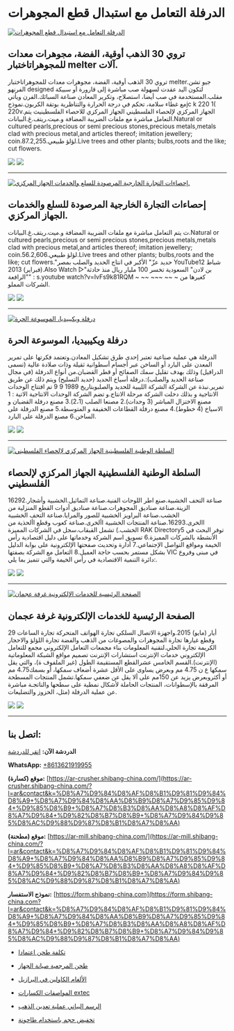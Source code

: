# الدرفلة التعامل مع استبدال قطع المجوهرات

<a href="https://swt.shibang-china.com/?l=ar&img&k=%D8%A7%D9%84%D8%AF%D8%B1%D9%81%D9%84%D8%A9+%D8%A7%D9%84%D8%AA%D8%B9%D8%A7%D9%85%D9%84+%D9%85%D8%B9+%D8%A7%D8%B3%D8%AA%D8%A8%D8%AF%D8%A7%D9%84+%D9%82%D8%B7%D8%B9+%D8%A7%D9%84%D9%85%D8%AC%D9%88%D9%87%D8%B1%D8%A7%D8%AA" target="_blank">![الدرفلة التعامل مع استبدال قطع المجوهرات](http://static.shibang-china.com/all-800x300/89.jpg)</a>

## تروي 30 الذهب أوقية، الفضة، مجوهرات معدات للمجوهراتاختبار melter آلات.
تروي 30 الذهب أوقية، الفضة، مجوهرات معدات للمجوهراتاختبار melter.جيو تشن الفرنهو designed لتكون اليد عقدت لسهولة صب مباشرة إلى قارورة أو سبيكة مقلب.المستخدمة في صب أيضا، استصلاح، وتكرير المعادن صناعة السبائك.الفرن ويأتي مع غطاء سلامة، تحكم في درجة الحرارة والتناظرية بوتقة الكربون.نموذجjc k 220 1( 220v.الجهاز المركزي لإلحصاء الفلسطيني الجهاز المركزي للاحصاء الفلسطينيث يتم التعامل مباشرة مع ملفات الضريبة المضافة و.ميت.ريتف.غ.البيانات.Natural or cultured pearls,precious or semi precious stones,precious metals,metals clad with precious metal,and articles thereof; imitation jewellery; coin.87.2,255.لؤلؤ طبيعي.Live trees and other plants; bulbs,roots and the like; cut flowers.


<a href="https://whatsapp.shibangsoft.com/WhatsApp.php" target="_blank" title="WhatsApp">![](http://static.shibang-china.com/icon/whatsapp.png)</a> <a href="https://swt.shibang-china.com/?l=ar&icon&k=%D8%A7%D9%84%D8%AF%D8%B1%D9%81%D9%84%D8%A9+%D8%A7%D9%84%D8%AA%D8%B9%D8%A7%D9%85%D9%84+%D9%85%D8%B9+%D8%A7%D8%B3%D8%AA%D8%A8%D8%AF%D8%A7%D9%84+%D9%82%D8%B7%D8%B9+%D8%A7%D9%84%D9%85%D8%AC%D9%88%D9%87%D8%B1%D8%A7%D8%AA" target="_blank">![](http://static.shibang-china.com/icon/chat-ar.png)</a>

---

<a href="https://swt.shibang-china.com/?l=ar&img&k=%D8%A7%D9%84%D8%AF%D8%B1%D9%81%D9%84%D8%A9+%D8%A7%D9%84%D8%AA%D8%B9%D8%A7%D9%85%D9%84+%D9%85%D8%B9+%D8%A7%D8%B3%D8%AA%D8%A8%D8%AF%D8%A7%D9%84+%D9%82%D8%B7%D8%B9+%D8%A7%D9%84%D9%85%D8%AC%D9%88%D9%87%D8%B1%D8%A7%D8%AA" target="_blank">![إحصاءات التجارة الخارجية المرصودة للسلع والخدمات الجهاز المركزي.](http://static.shibang-china.com/all-800x300/1142.jpg)</a>

## إحصاءات التجارة الخارجية المرصودة للسلع والخدمات الجهاز المركزي.
ث يتم التعامل مباشرة مع ملفات الضريبة المضافة و.ميت.ريتف.غ.البيانات.Natural or cultured pearls,precious or semi precious stones,precious metals,metals clad with precious metal,and articles thereof; imitation jewellery; coin.56.2,606.لؤلؤ طبيعي.Live trees and other plants; bulbs,roots and the like; cut flowers.&quot;حديد عزّ&quot; الأكبر في انتاج الحديد والصلب بمصر YouTube12 شباط (فبراير) 2013.Also Watch ▻&quot;بن لادن&quot; السعودية تخسر 100 مليار ريال منذ حادثة &quot;الرافعة&quot; : s.youtube watch?v=IvFs9k81RQM ~ ~~ ~~~ ~~ ~ كغيرها من الشركات المملو.


<a href="https://whatsapp.shibangsoft.com/WhatsApp.php" target="_blank" title="WhatsApp">![](http://static.shibang-china.com/icon/whatsapp.png)</a> <a href="https://swt.shibang-china.com/?l=ar&icon&k=%D8%A7%D9%84%D8%AF%D8%B1%D9%81%D9%84%D8%A9+%D8%A7%D9%84%D8%AA%D8%B9%D8%A7%D9%85%D9%84+%D9%85%D8%B9+%D8%A7%D8%B3%D8%AA%D8%A8%D8%AF%D8%A7%D9%84+%D9%82%D8%B7%D8%B9+%D8%A7%D9%84%D9%85%D8%AC%D9%88%D9%87%D8%B1%D8%A7%D8%AA" target="_blank">![](http://static.shibang-china.com/icon/chat-ar.png)</a>

---

<a href="https://swt.shibang-china.com/?l=ar&img&k=%D8%A7%D9%84%D8%AF%D8%B1%D9%81%D9%84%D8%A9+%D8%A7%D9%84%D8%AA%D8%B9%D8%A7%D9%85%D9%84+%D9%85%D8%B9+%D8%A7%D8%B3%D8%AA%D8%A8%D8%AF%D8%A7%D9%84+%D9%82%D8%B7%D8%B9+%D8%A7%D9%84%D9%85%D8%AC%D9%88%D9%87%D8%B1%D8%A7%D8%AA" target="_blank">![درفلة ويكيبيديا، الموسوعة الحرة](http://static.shibang-china.com/all-800x300/1133.jpg)</a>

## درفلة ويكيبيديا، الموسوعة الحرة
الدرفلة هي عملية صناعية تعتبر إحدى طرق تشكيل المعادن.وتعتمد فكرتها على تمرير المعدن على البارد أو الساخن عبر أجسام أسطوانية ثقيلة وذات صلادة عالية (تسمى الدرافيل) وذلك بهدف تقليل سمك الصفائح أو قطر القضبان.من أنواع الدرفلة (في مجال صناعة الحديد والصلب):.درفلة أسياخ الحديد (حديد التسليح) ويتم ذلك عن طريق تمرير.نبذة عن الشركة الشركة الليبية للحديد والصلبوبتاريخ 1989 9 9 تم افتتاح الوحدات الانتاجية و بذلك دخلت الشركة مرحلة الانتاج.و تضم الشركة الوحدات الانتاجية الاتية : 1 مصنع الاختزال المباشر (3 وحدات).2 مصنعا الصلب (2،1).3 مصنع درفلة القضبان و الاسياخ (4 خطوط).4 مصنع درفلة القطاعات الخفيفة و المتوسطة.5 مصنع الدرفلة على الساخن.6 مصنع الدرفلة على البارد.


<a href="https://whatsapp.shibangsoft.com/WhatsApp.php" target="_blank" title="WhatsApp">![](http://static.shibang-china.com/icon/whatsapp.png)</a> <a href="https://swt.shibang-china.com/?l=ar&icon&k=%D8%A7%D9%84%D8%AF%D8%B1%D9%81%D9%84%D8%A9+%D8%A7%D9%84%D8%AA%D8%B9%D8%A7%D9%85%D9%84+%D9%85%D8%B9+%D8%A7%D8%B3%D8%AA%D8%A8%D8%AF%D8%A7%D9%84+%D9%82%D8%B7%D8%B9+%D8%A7%D9%84%D9%85%D8%AC%D9%88%D9%87%D8%B1%D8%A7%D8%AA" target="_blank">![](http://static.shibang-china.com/icon/chat-ar.png)</a>

---

<a href="https://swt.shibang-china.com/?l=ar&img&k=%D8%A7%D9%84%D8%AF%D8%B1%D9%81%D9%84%D8%A9+%D8%A7%D9%84%D8%AA%D8%B9%D8%A7%D9%85%D9%84+%D9%85%D8%B9+%D8%A7%D8%B3%D8%AA%D8%A8%D8%AF%D8%A7%D9%84+%D9%82%D8%B7%D8%B9+%D8%A7%D9%84%D9%85%D8%AC%D9%88%D9%87%D8%B1%D8%A7%D8%AA" target="_blank">![السلطة الوطنية الفلسطينية الجهاز المركزي لإلحصاء الفلسطيني](http://static.shibang-china.com/all-800x300/166.jpg)</a>

## السلطة الوطنية الفلسطينية الجهاز المركزي لإلحصاء الفلسطيني
16292.صناعة التحف الخشبية.صنع اطر اللوحات الفنية.صناعة التماثيل.الخشبية وأشجار الزينة.صناعة صناديق المجوهرات.صناعة صناديق أدوات القطع المنزلية من الخشب.صناعة البراويز الخشبية للصور والمرايا.صناعة التحف الخشبية االخرى.16293.صناعة المنتجات الخشبية األخرى.صناعة كعوب وقطع األحذية من الخشب.) تشمل القبقاب.سجل في الشركات المميزة RAK Directory5 توفر البحث في الأنشطة بالشركات المميزة.6 تسويق اسم الشركة وخدماتها على دليل اقتصادية رأس الخيمة ومواقع التواصل الإجتماعي.7 أدارة وتحديث صفحتها الإلكترونية على بوابة الدليل بشكل مستمر بحسب حاجة العميل.8 التعامل مع الشركة بصفتها VIC في مبنى وفروع دائرة التنمية الاقتصادية في رأس الخيمة والتي تتميز بما يلي:.


<a href="https://whatsapp.shibangsoft.com/WhatsApp.php" target="_blank" title="WhatsApp">![](http://static.shibang-china.com/icon/whatsapp.png)</a> <a href="https://swt.shibang-china.com/?l=ar&icon&k=%D8%A7%D9%84%D8%AF%D8%B1%D9%81%D9%84%D8%A9+%D8%A7%D9%84%D8%AA%D8%B9%D8%A7%D9%85%D9%84+%D9%85%D8%B9+%D8%A7%D8%B3%D8%AA%D8%A8%D8%AF%D8%A7%D9%84+%D9%82%D8%B7%D8%B9+%D8%A7%D9%84%D9%85%D8%AC%D9%88%D9%87%D8%B1%D8%A7%D8%AA" target="_blank">![](http://static.shibang-china.com/icon/chat-ar.png)</a>

---

<a href="https://swt.shibang-china.com/?l=ar&img&k=%D8%A7%D9%84%D8%AF%D8%B1%D9%81%D9%84%D8%A9+%D8%A7%D9%84%D8%AA%D8%B9%D8%A7%D9%85%D9%84+%D9%85%D8%B9+%D8%A7%D8%B3%D8%AA%D8%A8%D8%AF%D8%A7%D9%84+%D9%82%D8%B7%D8%B9+%D8%A7%D9%84%D9%85%D8%AC%D9%88%D9%87%D8%B1%D8%A7%D8%AA" target="_blank">![الصفحة الرئيسية للخدمات الإلكترونية غرفة عجمان](http://static.shibang-china.com/all-800x300/1007.jpg)</a>

## الصفحة الرئيسية للخدمات الإلكترونية غرفة عجمان
29 أيار (مايو) 2015.واجهزة الاتصال السلكي تجارة الهواتف المتحركة تجارة الساعات وقطع غيارها تجارة المجوهرات والمصوغات من الذهب والفضة تجارة اللؤلؤ والاحجار الكريمة تجارة الحلي.لتقنية المعلومات بناء مجمعات التعامل الإلكتروني مجمع للتعامل الإلكتروني خدمات الإنترنت استشارات الإنترنت تصميم مواقع الشبكة المعلوماتية (الإنترنت).القسم الخامس عشرالقطع المستقيمة الطول (غير الملفوف ة)، والتي يقل سمكها ع ن 4.75 مم وبعرض يساوى على الأقل عشرة أضعاف سمكها، أو بسمك4.75 مم أو أكثروبعرض يزيد عن 150مم على ألا يقل عن ضعفي سمكها.تشمل المنتجات المسطحة المرققة بالإسطوانات، المنتجات الحاملة لأشكال نمطية على سطحها والناتجـة مباشرة عن عملية الدرفلة (مثل، الحزوز والتضليعات.


<a href="https://whatsapp.shibangsoft.com/WhatsApp.php" target="_blank" title="WhatsApp">![](http://static.shibang-china.com/icon/whatsapp.png)</a> <a href="https://swt.shibang-china.com/?l=ar&icon&k=%D8%A7%D9%84%D8%AF%D8%B1%D9%81%D9%84%D8%A9+%D8%A7%D9%84%D8%AA%D8%B9%D8%A7%D9%85%D9%84+%D9%85%D8%B9+%D8%A7%D8%B3%D8%AA%D8%A8%D8%AF%D8%A7%D9%84+%D9%82%D8%B7%D8%B9+%D8%A7%D9%84%D9%85%D8%AC%D9%88%D9%87%D8%B1%D8%A7%D8%AA" target="_blank">![](http://static.shibang-china.com/icon/chat-ar.png)</a>

---
## اتصل بنا:

**الدردشة الآن:** [انقر للدردشة](https://swt.shibang-china.com?l=ar&contact&k=%D8%A7%D9%84%D8%AF%D8%B1%D9%81%D9%84%D8%A9+%D8%A7%D9%84%D8%AA%D8%B9%D8%A7%D9%85%D9%84+%D9%85%D8%B9+%D8%A7%D8%B3%D8%AA%D8%A8%D8%AF%D8%A7%D9%84+%D9%82%D8%B7%D8%B9+%D8%A7%D9%84%D9%85%D8%AC%D9%88%D9%87%D8%B1%D8%A7%D8%AA)

**WhatsApp:**  [+8613621919955](https://whatsapp.shibangsoft.com/WhatsApp.php)

**موقع (كسارة):** [https://ar-crusher.shibang-china.com/](https://ar-crusher.shibang-china.com/?l=ar&contact&k=%D8%A7%D9%84%D8%AF%D8%B1%D9%81%D9%84%D8%A9+%D8%A7%D9%84%D8%AA%D8%B9%D8%A7%D9%85%D9%84+%D9%85%D8%B9+%D8%A7%D8%B3%D8%AA%D8%A8%D8%AF%D8%A7%D9%84+%D9%82%D8%B7%D8%B9+%D8%A7%D9%84%D9%85%D8%AC%D9%88%D9%87%D8%B1%D8%A7%D8%AA)

**موقع (مطحنة):** [https://ar-mill.shibang-china.com/](https://ar-mill.shibang-china.com/?l=ar&contact&k=%D8%A7%D9%84%D8%AF%D8%B1%D9%81%D9%84%D8%A9+%D8%A7%D9%84%D8%AA%D8%B9%D8%A7%D9%85%D9%84+%D9%85%D8%B9+%D8%A7%D8%B3%D8%AA%D8%A8%D8%AF%D8%A7%D9%84+%D9%82%D8%B7%D8%B9+%D8%A7%D9%84%D9%85%D8%AC%D9%88%D9%87%D8%B1%D8%A7%D8%AA)

**نموذج الاستفسار:** [https://form.shibang-china.com](https://form.shibang-china.com?l=ar&contact&k=%D8%A7%D9%84%D8%AF%D8%B1%D9%81%D9%84%D8%A9+%D8%A7%D9%84%D8%AA%D8%B9%D8%A7%D9%85%D9%84+%D9%85%D8%B9+%D8%A7%D8%B3%D8%AA%D8%A8%D8%AF%D8%A7%D9%84+%D9%82%D8%B7%D8%B9+%D8%A7%D9%84%D9%85%D8%AC%D9%88%D9%87%D8%B1%D8%A7%D8%AA)

* [تكلفة طحن اعتمادا](../28/%D8%AA%D9%83%D9%84%D9%81%D8%A9%20%D8%B7%D8%AD%D9%86%20%D8%A7%D8%B9%D8%AA%D9%85%D8%A7%D8%AF%D8%A7.md)

* [طحن المرجعية صيانة الجهاز](../30/%D8%B7%D8%AD%D9%86%20%D8%A7%D9%84%D9%85%D8%B1%D8%AC%D8%B9%D9%8A%D8%A9%20%D8%B5%D9%8A%D8%A7%D9%86%D8%A9%20%D8%A7%D9%84%D8%AC%D9%87%D8%A7%D8%B2.md)

* [الألغام الكاولين في البرازيل](../29/%D8%A7%D9%84%D8%A3%D9%84%D8%BA%D8%A7%D9%85%20%D8%A7%D9%84%D9%83%D8%A7%D9%88%D9%84%D9%8A%D9%86%20%D9%81%D9%8A%20%D8%A7%D9%84%D8%A8%D8%B1%D8%A7%D8%B2%D9%8A%D9%84.md)

* [المواصفات الكسارات extec](../27/%D8%A7%D9%84%D9%85%D9%88%D8%A7%D8%B5%D9%81%D8%A7%D8%AA%20%D8%A7%D9%84%D9%83%D8%B3%D8%A7%D8%B1%D8%A7%D8%AA%20extec.md)

* [الرسم البياني عملية تعدين الذهب](../29/%D8%A7%D9%84%D8%B1%D8%B3%D9%85%20%D8%A7%D9%84%D8%A8%D9%8A%D8%A7%D9%86%D9%8A%20%D8%B9%D9%85%D9%84%D9%8A%D8%A9%20%D8%AA%D8%B9%D8%AF%D9%8A%D9%86%20%D8%A7%D9%84%D8%B0%D9%87%D8%A8.md)

* [تخفيض حجم باستخدام طاحونة](../26/%D8%AA%D8%AE%D9%81%D9%8A%D8%B6%20%D8%AD%D8%AC%D9%85%20%D8%A8%D8%A7%D8%B3%D8%AA%D8%AE%D8%AF%D8%A7%D9%85%20%D8%B7%D8%A7%D8%AD%D9%88%D9%86%D8%A9.md)